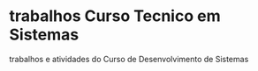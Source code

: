 # trabalhos Curso Tecnico em Sistemas
 trabalhos e atividades do Curso de Desenvolvimento de Sistemas
